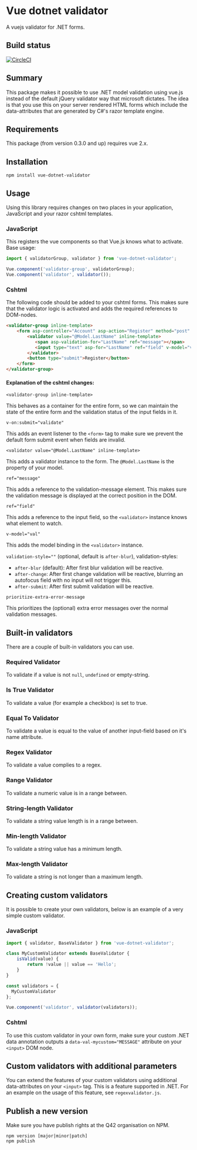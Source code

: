 # Vue dotnet validator

A vuejs validator for .NET forms.

## Build status

[![CircleCI](https://circleci.com/gh/Q42/vue-dotnet-validator/tree/master.svg?style=svg)](https://circleci.com/gh/Q42/vue-dotnet-validator/tree/master)

## Summary

This package makes it possible to use .NET model validation using vue.js instead of the default jQuery validator way that microsoft dictates.
The idea is that you use this on your server rendered HTML forms which include the data-attributes that are generated by C#'s razor template engine.

## Requirements

This package (from version 0.3.0 and up) requires vue 2.x.

## Installation

`npm install vue-dotnet-validator`

## Usage

Using this library requires changes on two places in your application, JavaScript and your razor cshtml templates.

### JavaScript

This registers the vue components so that Vue.js knows what to activate.
Base usage:

```JavaScript
import { validatorGroup, validator } from 'vue-dotnet-validator';

Vue.component('validator-group', validatorGroup);
Vue.component('validator', validator());
```

### Cshtml

The following code should be added to your cshtml forms. This makes sure that the validator logic is activated and adds the required references to DOM-nodes.

```HTML
<validator-group inline-template>
    <form asp-controller="Account" asp-action="Register" method="post" v-on:submit="validate">
        <validator value="@Model.LastName" inline-template>
           <span asp-validation-for="LastName" ref="message"></span>
           <input type="text" asp-for="LastName" ref="field" v-model="val" />
        </validator>
        <button type="submit">Register</button>
    </form>
</validator-group>
```

#### Explanation of the cshtml changes:

`<validator-group inline-template>`

This behaves as a container for the entire form, so we can maintain the state of the entire form and the validation status of the input fields in it.

`v-on:submit="validate"`

This adds an event listener to the `<form>` tag to make sure we prevent the default form submit event when fields are invalid.

`<validator value="@Model.LastName" inline-template>`

This adds a validator instance to the form. The `@Model.LastName` is the property of your model.

`ref="message"`

This adds a reference to the validation-message element. This makes sure the validation message is displayed at the correct position in the DOM.

`ref="field"`

This adds a reference to the input field, so the `<validator>` instance knows what element to watch.

`v-model="val"`

This adds the model binding in the `<validator>` instance.

`validation-style=""` (optional, default is `after-blur`), validation-styles:

- `after-blur` (default): After first blur validation will be reactive.
- `after-change`: After first change validation will be reactive, blurring an autofocus field with no input will not trigger this.
- `after-submit`: After first submit validation will be reactive.

`prioritize-extra-error-message`

This prioritizes the (optional) extra error messages over the normal validation messages.

## Built-in validators

There are a couple of built-in validators you can use.

### Required Validator

To validate if a value is not `null`, `undefined` or empty-string.

### Is True Validator

To validate a value (for example a checkbox) is set to true.

### Equal To Validator

To validate a value is equal to the value of another input-field based on it's name attribute.

### Regex Validator

To validate a value complies to a regex.

### Range Validator

To validate a numeric value is in a range between.

### String-length Validator

To validate a string value length is in a range between.

### Min-length Validator

To validate a string value has a minimum length.

### Max-length Validator

To validate a string is not longer than a maximum length.

## Creating custom validators

It is possible to create your own validators, below is an example of a very simple custom validator.

### JavaScript

```JavaScript
import { validator, BaseValidator } from 'vue-dotnet-validator';

class MyCustomValidator extends BaseValidator {
    isValid(value) {
        return !value || value == 'Hello';
    }
}

const validators = {
  MyCustomValidator
};

Vue.component('validator', validator(validators));
```

### Cshtml

To use this custom validator in your own form, make sure your custom .NET data annotation outputs a `data-val-mycustom="MESSAGE"` attribute on your `<input>` DOM node.

## Custom validators with additional parameters

You can extend the features of your custom validators using additional data-attributes on your `<input>` tag. This is a feature supported in .NET.
For an example on the usage of this feature, see `regexvalidator.js`.

## Publish a new version

Make sure you have publish rights at the Q42 organisation on NPM.

```shell
npm version [major|minor|patch]
npm publish
```
